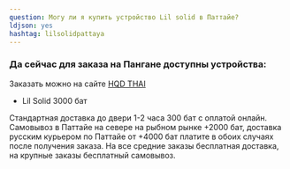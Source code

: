 ```yaml
---
question: Могу ли я купить устройство Lil solid в Паттайе?
ldjson: yes
hashtag: lilsolidpattaya
---
```


### Да сейчас для заказа на Пангане доступны устройства:

Заказать можно на сайте [HQD THAI](https://hqdthai.ru/iqos/)

* Lil Solid 3000 бат 


Стандартная доставка до двери 1-2 часа  300 бат с оплатой онлайн. Самовывоз в Паттайе на севере на рыбном рынке +2000 бат, доставка русским курьером по Паттайе от +4000 бат платите в обоих случаях после получения заказа. На все средние заказы бесплатная доставка, на крупные заказы бесплатный самовывоз.

